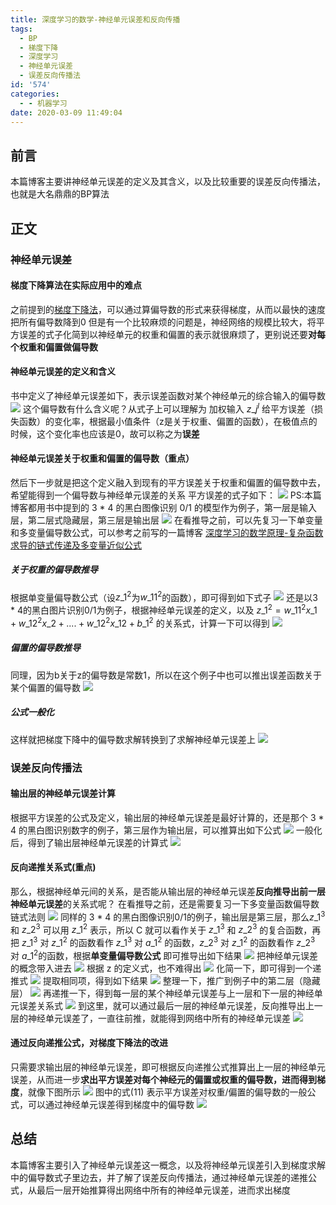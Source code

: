```yaml
---
title: 深度学习的数学-神经单元误差和反向传播
tags:
  - BP
  - 梯度下降
  - 深度学习
  - 神经单元误差
  - 误差反向传播法
id: '574'
categories:
  - - 机器学习
date: 2020-03-09 11:49:04
---
```




## 前言

本篇博客主要讲神经单元误差的定义及其含义，以及比较重要的误差反向传播法，也就是大名鼎鼎的BP算法

## 正文

### 神经单元误差

#### 梯度下降算法在实际应用中的难点

之前提到的[梯度下降法](https://blog.wj2015.com/2020/03/01/%e6%b7%b1%e5%ba%a6%e5%ad%a6%e4%b9%a0%e7%9a%84%e6%95%b0%e5%ad%a6-%e6%a2%af%e5%ba%a6%e4%b8%8b%e9%99%8d/)，可以通过算偏导数的形式来获得梯度，从而以最快的速度把所有偏导数降到0 但是有一个比较麻烦的问题是，神经网络的规模比较大，将平方误差的式子化简到以神经单元的权重和偏置的表示就很麻烦了，更别说还要**对每个权重和偏置做偏导数**

#### 神经单元误差的定义和含义

书中定义了神经单元误差如下，表示误差函数对某个神经单元的综合输入的偏导数 [![](../static/uploads/2020/03/877dc2aada4ae8777f51544a4052d24b.png)](../static/uploads/2020/03/877dc2aada4ae8777f51544a4052d24b.png) 这个偏导数有什么含义呢？从式子上可以理解为 加权输入 $z\_j^l$ 给平方误差（损失函数）的变化率，根据最小值条件（z是关于权重、偏置的函数），在极值点的时候，这个变化率也应该是0，故可以称之为**误差**

#### 神经单元误差关于权重和偏置的偏导数（重点）

然后下一步就是把这个定义融入到现有的平方误差关于权重和偏置的偏导数中去，希望能得到一个偏导数与神经单元误差的关系 平方误差的式子如下： [![](../static/uploads/2020/03/cd3054fde34370bd7a739deaf4238eb7.png)](../static/uploads/2020/03/cd3054fde34370bd7a739deaf4238eb7.png) PS:本篇博客都用书中提到的 3 \* 4 的黑白图像识别 0/1 的模型作为例子，第一层是输入层，第二层式隐藏层，第三层是输出层 [![](../static/uploads/2020/02/694cab0316340054b7064a78f29b6921.png)](../static/uploads/2020/02/694cab0316340054b7064a78f29b6921.png) 在看推导之前，可以先复习一下单变量和多变量偏导数公式，可以参考之前写的一篇博客 [深度学习的数学原理-复杂函数求导的链式传递及多变量近似公式](https://blog.wj2015.com/2020/02/28/%e6%b7%b1%e5%ba%a6%e5%ad%a6%e4%b9%a0%e7%9a%84%e6%95%b0%e5%ad%a6%e5%8e%9f%e7%90%86-%e5%a4%8d%e6%9d%82%e5%87%bd%e6%95%b0%e6%b1%82%e5%af%bc%e7%9a%84%e9%93%be%e5%bc%8f%e4%bc%a0%e9%80%92%e5%8f%8a%e5%a4%9a/)

##### 关于权重的偏导数推导

根据单变量偏导数公式（设${z\_1^2}$为${w\_{11}^2}$的函数），即可得到如下式子 [![](../static/uploads/2020/03/11752c0f2617caa3164550781cda60d2.png)](../static/uploads/2020/03/11752c0f2617caa3164550781cda60d2.png) 还是以3 \* 4的黑白图片识别0/1为例子，根据神经单元误差的定义，以及 ${z\_1^2}={w\_{11}^2x\_1}+{w\_{12}^2x\_2}+....+{w\_{12}^2x\_{12}}+{b\_1^2}$ 的关系式，计算一下可以得到 [![](../static/uploads/2020/03/e07650c8dc62d7360cf476285a9f5691.png)](../static/uploads/2020/03/e07650c8dc62d7360cf476285a9f5691.png)

##### 偏置的偏导数推导

同理，因为b关于z的偏导数是常数1，所以在这个例子中也可以推出误差函数关于某个偏置的偏导数 [![](../static/uploads/2020/03/c6b9b80aa0e0e7f528583891f0be062a.png)](../static/uploads/2020/03/c6b9b80aa0e0e7f528583891f0be062a.png)

##### 公式一般化

这样就把梯度下降中的偏导数求解转换到了求解神经单元误差上 [![](../static/uploads/2020/03/3cf947a32183f48644d92bf1c84f90f9.png)](../static/uploads/2020/03/3cf947a32183f48644d92bf1c84f90f9.png)

### 误差反向传播法

#### 输出层的神经单元误差计算

根据平方误差的公式及定义，输出层的神经单元误差是最好计算的，还是那个 3 \* 4 的黑白图识别数字的例子，第三层作为输出层，可以推算出如下公式 [![](../static/uploads/2020/03/d9e1ae5669d55ba84357c6a81a76558a.png)](../static/uploads/2020/03/d9e1ae5669d55ba84357c6a81a76558a.png) 一般化后，得到了输出层神经单元误差的计算式 [![](../static/uploads/2020/03/9e70e34b3530cd9c72b334f66cc275b9.png)](../static/uploads/2020/03/9e70e34b3530cd9c72b334f66cc275b9.png)

#### 反向递推关系式(重点)

那么，根据神经单元间的关系，是否能从输出层的神经单元误差**反向推导出前一层神经单元误差**的关系式呢？ 在看推导之前，还是需要复习一下多变量函数偏导数链式法则 [![](../static/uploads/2020/03/dd933f9a0853c1438d4941bea0e25112.png)](../static/uploads/2020/03/dd933f9a0853c1438d4941bea0e25112.png) 同样的 3 \* 4 的黑白图像识别0/1的例子，输出层是第三层，那么$z\_1^3$ 和 $z\_2^3$ 可以用 $z\_1^2$ 表示，所以 C 就可以看作关于 $z\_1^3$ 和 $z\_2^3$ 的复合函数，再把 $z\_1^3$ 对 $z\_1^2$ 的函数看作 $z\_1^3$ 对 $a\_1^2$ 的函数，$z\_2^3$ 对 $z\_1^2$ 的函数看作 $z\_2^3$ 对 $a\_1^2$的函数，根据**单变量偏导数公式** 即可推导出如下结果 [![](../static/uploads/2020/03/eda8a798e4cd98d52ab7598623a25bbd.png)](../static/uploads/2020/03/eda8a798e4cd98d52ab7598623a25bbd.png) 把神经单元误差的概念带入进去 [![](../static/uploads/2020/03/f356964781c00e9b8a802b85e0b343f2.png)](../static/uploads/2020/03/f356964781c00e9b8a802b85e0b343f2.png) 根据 z 的定义式，也不难得出 [![](../static/uploads/2020/03/d233777913f384ef4e3a1f27f532ddfd.png)](../static/uploads/2020/03/d233777913f384ef4e3a1f27f532ddfd.png) 化简一下，即可得到一个递推式 [![](../static/uploads/2020/03/af4d09c3a417a27788d85f48f9d4fef1.png)](../static/uploads/2020/03/af4d09c3a417a27788d85f48f9d4fef1.png) 提取相同项，得到如下结果 [![](../static/uploads/2020/03/90da0ec5b50e4b012ddb55e31f646945.png)](../static/uploads/2020/03/90da0ec5b50e4b012ddb55e31f646945.png) 整理一下，推广到例子中的第二层（隐藏层） [![](../static/uploads/2020/03/04f385ca7d802bc0a3add2d71f7ea6f0.png)](../static/uploads/2020/03/04f385ca7d802bc0a3add2d71f7ea6f0.png) 再递推一下，得到每一层的某个神经单元误差与上一层和下一层的神经单元误差关系式 [![](../static/uploads/2020/03/9fec1e766781b623030061f218a9d778.png)](../static/uploads/2020/03/9fec1e766781b623030061f218a9d778.png) 到这里，就可以通过最后一层的神经单元误差，反向推导出上一层的神经单元误差了，一直往前推，就能得到网络中所有的神经单元误差 [![](../static/uploads/2020/03/9dab4b23e7b3c5ec0af4dfb797c9ef91.png)](../static/uploads/2020/03/9dab4b23e7b3c5ec0af4dfb797c9ef91.png)

#### 通过反向递推公式，对梯度下降法的改进

只需要求输出层的神经单元误差，即可根据反向递推公式推算出上一层的神经单元误差，从而进一步**求出平方误差对每个神经元的偏置或权重的偏导数，进而得到梯度**，就像下图所示 [![](../static/uploads/2020/03/949000a0ed90e650ee83d94c6907a54c.png)](../static/uploads/2020/03/949000a0ed90e650ee83d94c6907a54c.png) 图中的式(11) 表示平方误差对权重/偏置的偏导数的一般公式，可以通过神经单元误差得到梯度中的偏导数 [![](../static/uploads/2020/03/d2a9903f3a8bbf78e845a0a4f5c720cc.png)](../static/uploads/2020/03/d2a9903f3a8bbf78e845a0a4f5c720cc.png)

## 总结

本篇博客主要引入了神经单元误差这一概念，以及将神经单元误差引入到梯度求解中的偏导数式子里边去，并了解了误差反向传播法，通过神经单元误差的递推公式，从最后一层开始推算得出网络中所有的神经单元误差，进而求出梯度